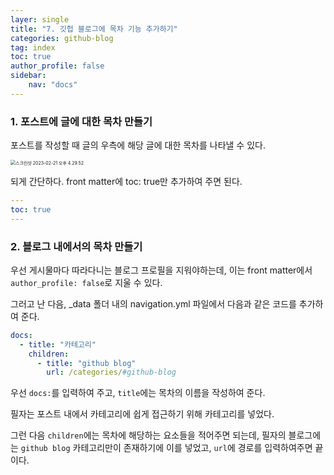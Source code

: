 ```yaml
---
layer: single
title: "7. 깃헙 블로그에 목차 기능 추가하기"
categories: github-blog
tag: index
toc: true
author_profile: false
sidebar:
    nav: "docs"
---
```


### 1. 포스트에 글에 대한 목차 만들기

포스트를 작성할 때 글의 우측에 해당 글에 대한 목차를 나타낼 수 있다.

<img src="{{site.url}}/images/2023-02-21-index/스크린샷 2023-02-21 오후 4.29.52.png" alt="스크린샷 2023-02-21 오후 4.29.52" style="zoom:50%;" />

되게 간단하다. front matter에 toc: true만 추가하여 주면 된다.

```yaml
---
toc: true
---
```



### 2. 블로그 내에서의 목차 만들기

우선 게시물마다 따라다니는 블로그 프로필을 지워야하는데, 이는 front matter에서 `author_profile: false`로 지울 수 있다.

그러고 난 다음, _data 폴더 내의 navigation.yml 파일에서 다음과 같은 코드를 추가하여 준다.

```yaml
docs:
  - title: "카테고리"
    children:
      - title: "github blog"
        url: /categories/#github-blog
```

우선 `docs:`를 입력하여 주고, `title`에는 목차의 이름을 작성하여 준다.

필자는 포스트 내에서 카테고리에 쉽게 접근하기 위해 카테고리를 넣었다.

그런 다음 `children`에는 목차에 해당하는 요소들을 적어주면 되는데, 필자의 블로그에는 `github blog` 카테고리만이 존재하기에 이를 넣었고, `url`에 경로를 입력하여주면 끝이다.
